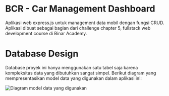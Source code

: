 # BCR - Car Management Dashboard

Aplikasi web express.js untuk management data mobil dengan fungsi CRUD. Aplikasi dibuat sebagai bagian dari challenge chapter 5, fullstack web development course di Binar Academy.

# Database Design

Database proyek ini hanya menggunakan satu tabel saja karena kompleksitas data yang dibutuhkan sangat simpel. Berikut diagram yang mempresentasikan model data yang digunakan dalam aplikasi ini:
  
![Diagram model data yang digunakan](./readme-files/erd) 
  